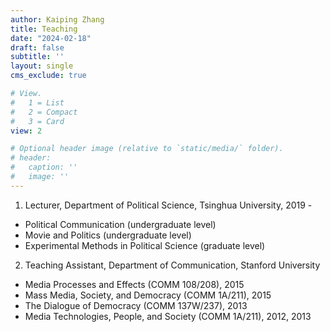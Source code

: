 ```yaml
---
author: Kaiping Zhang
title: Teaching
date: "2024-02-18"
draft: false
subtitle: ''
layout: single
cms_exclude: true

# View.
#   1 = List
#   2 = Compact
#   3 = Card
view: 2

# Optional header image (relative to `static/media/` folder).
# header:
#   caption: ''
#   image: ''
---
```

1. Lecturer, Department of Political Science, Tsinghua University, 2019 - 
- Political Communication (undergraduate level)
- Movie and Politics (undergraduate level)
- Experimental Methods in Political Science (graduate level)
2. Teaching Assistant, Department of Communication, Stanford University
- Media Processes and Effects (COMM 108/208), 2015
- Mass Media, Society, and Democracy (COMM 1A/211), 2015
- The Dialogue of Democracy (COMM 137W/237), 2013
- Media Technologies, People, and Society (COMM 1A/211), 2012, 2013

